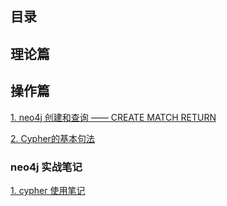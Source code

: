 ## 目录

## 理论篇

## 操作篇

[1. neo4j 创建和查询 —— CREATE MATCH RETURN](https://github.com/yueyuanyang/knowledge/blob/master/neo4j/operator/part1.md)

[2. Cypher的基本句法](https://github.com/yueyuanyang/knowledge/blob/master/neo4j/operator/part2.md)

### neo4j 实战笔记
[1. cypher 使用笔记](https://github.com/yueyuanyang/knowledge/blob/master/neo4j/action/part1.md)

